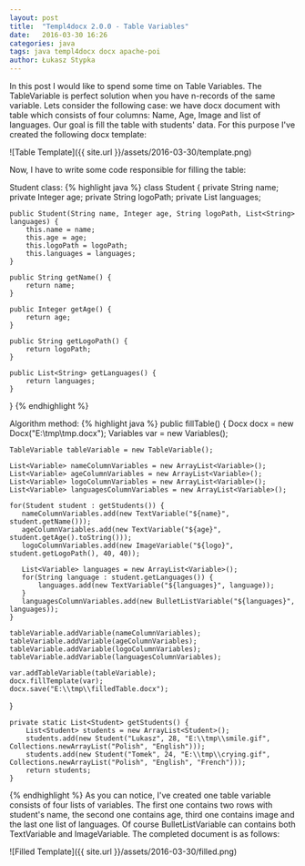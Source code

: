 ```yaml
---
layout: post
title:  "Templ4docx 2.0.0 - Table Variables"
date:   2016-03-30 16:26
categories: java
tags: java templ4docx docx apache-poi
author: Łukasz Stypka
---
```

In this post I would like to spend some time on Table Variables. The TableVariable is perfect solution when you have n-records of the same variable. Lets consider the following case: we have docx document with table which consists of four columns: Name, Age, Image and list of languages. Our goal is fill the table with students' data. For this purpose I've created the following docx template:

![Table Template]({{ site.url }}/assets/2016-03-30/template.png)

Now, I have to write some code responsible for filling the table:

Student class:
{% highlight java %}
class Student {
    private String name;
    private Integer age;
    private String logoPath;
    private List<String> languages;

    public Student(String name, Integer age, String logoPath, List<String> languages) {
        this.name = name;
        this.age = age;
        this.logoPath = logoPath;
        this.languages = languages;
    }

    public String getName() {
        return name;
    }

    public Integer getAge() {
        return age;
    }

    public String getLogoPath() {
        return logoPath;
    }

    public List<String> getLanguages() {
        return languages;
    }
}
{% endhighlight %}

Algorithm method:
{% highlight java %}
 public fillTable() {
    Docx docx = new Docx("E:\\tmp\\tmp.docx");
    Variables var = new Variables();

    TableVariable tableVariable = new TableVariable();

    List<Variable> nameColumnVariables = new ArrayList<Variable>();
    List<Variable> ageColumnVariables = new ArrayList<Variable>();
    List<Variable> logoColumnVariables = new ArrayList<Variable>();
    List<Variable> languagesColumnVariables = new ArrayList<Variable>();

    for(Student student : getStudents()) {
       nameColumnVariables.add(new TextVariable("${name}", student.getName()));
       ageColumnVariables.add(new TextVariable("${age}", student.getAge().toString()));
       logoColumnVariables.add(new ImageVariable("${logo}", student.getLogoPath(), 40, 40));

       List<Variable> languages = new ArrayList<Variable>();
       for(String language : student.getLanguages()) {
           languages.add(new TextVariable("${languages}", language));
       }
       languagesColumnVariables.add(new BulletListVariable("${languages}", languages));
    }

    tableVariable.addVariable(nameColumnVariables);
    tableVariable.addVariable(ageColumnVariables);
    tableVariable.addVariable(logoColumnVariables);
    tableVariable.addVariable(languagesColumnVariables);

    var.addTableVariable(tableVariable);
    docx.fillTemplate(var);
    docx.save("E:\\tmp\\filledTable.docx");
}

    private static List<Student> getStudents() {
        List<Student> students = new ArrayList<Student>();
        students.add(new Student("Lukasz", 28, "E:\\tmp\\smile.gif", Collections.newArrayList("Polish", "English")));
        students.add(new Student("Tomek", 24, "E:\\tmp\\crying.gif", Collections.newArrayList("Polish", "English", "French")));
        return students;
    }

{% endhighlight %}
As you can notice, I've created one table variable consists of four lists of variables. The first one contains two rows with student's name, the second one contains age, third one contains image and the last one list of languages. Of course BulletListVariable can contains both TextVariable and ImageVariable. The completed document is as follows:

![Filled Template]({{ site.url }}/assets/2016-03-30/filled.png)

